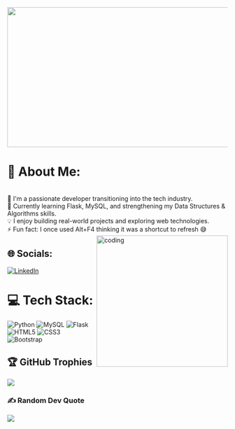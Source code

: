 <div align="center">
<img src="https://rishavanand.github.io/static/images/greetings.gif" align="center" style="width: 540px; height: 320px" />
</div>  

# 💫 About Me:
<br>🚀 I'm a passionate developer transitioning into the tech industry.<br>
🌱 Currently learning Flask, MySQL, and strengthening my Data Structures & Algorithms skills.<br>
💡 I enjoy building real-world projects and exploring web technologies.<br>
⚡ Fun fact: I once used Alt+F4 thinking it was a shortcut to refresh 😅
<img align="right" alt="coding" width="300" src="https://media.tenor.com/Ug6cbVA1ZsMAAAAd/developer.gif">


## 🌐 Socials:
[![LinkedIn](https://img.shields.io/badge/LinkedIn-%230077B5.svg?logo=linkedin&logoColor=white)](https://linkedin.com/in/aarush-choubey-609827200/) 

# 💻 Tech Stack:
![Python](https://img.shields.io/badge/python-%2314354C.svg?style=for-the-badge&logo=python&logoColor=white) 
![MySQL](https://img.shields.io/badge/mysql-%2300f.svg?style=for-the-badge&logo=mysql&logoColor=white) 
![Flask](https://img.shields.io/badge/flask-%23000.svg?style=for-the-badge&logo=flask&logoColor=white) 
![HTML5](https://img.shields.io/badge/html5-%23E34F26.svg?style=for-the-badge&logo=html5&logoColor=white) 
![CSS3](https://img.shields.io/badge/css3-%231572B6.svg?style=for-the-badge&logo=css3&logoColor=white) 
![Bootstrap](https://img.shields.io/badge/bootstrap-%23563D7C.svg?style=for-the-badge&logo=bootstrap&logoColor=white) 


## 🏆 GitHub Trophies
![](https://github-profile-trophy.vercel.app/?username=aa98-45556443355666&theme=radical&no-frame=false&no-bg=true&margin-w=4)


### ✍️ Random Dev Quote
![](https://quotes-github-readme.vercel.app/api?type=horizontal&theme=radical)

